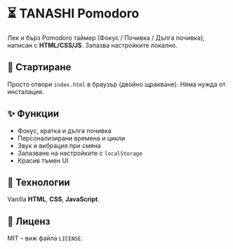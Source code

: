 # ⏳ TANASHI Pomodoro

Лек и бърз Pomodoro таймер (Фокус / Почивка / Дълга почивка), написан с **HTML/CSS/JS**. Запазва настройките локално.

## 🚀 Стартиране
Просто отвори `index.html` в браузър (двойно щракване). Няма нужда от инсталация.

## ✨ Функции
- Фокус, кратка и дълга почивка
- Персонализирани времена и цикли
- Звук и вибрация при смяна
- Запазване на настройките с `localStorage`
- Красив тъмен UI

## 🧱 Технологии
Vanilla **HTML**, **CSS**, **JavaScript**.

## 📄 Лиценз
MIT – виж файла `LICENSE`.
